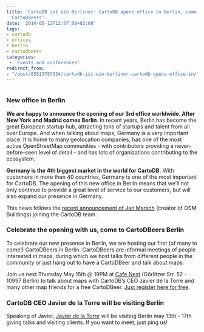 ```yaml
---
title: 'CartoDB ist ein Berliner: CartoDB opens office in Berlin, come celebrate with
  CartoDBeers'
date: '2014-05-12T12:07:00+02:00'
tags:
- cartodb
- offices
- berlin
- cartodbeers
categories:
 - 'Events and conferences'
redirect_from:
- "/post/85513787334/cartodb-ist-ein-berliner-cartodb-opens-office-in/"
---
```


<img src="http://i.imgur.com/GfIK76P.png" alt=""/>

### New office in Berlin

**We are happy to announce the opening of our 3rd office worldwide. After New York and Madrid comes Berlin**. In recent years, Berlin has become the great European startup hub, attracting tons of startups and talent from all over Europe. And when talking about maps, Germany is a very important place. It is home to many geolocation companies, has one of the most active OpenStreetMap communities - with contributors providing a never-before-seen level of detail - and has lots of organizations contributing to the ecosystem.

**Germany is the 4th biggest market in the world for CartoDB.** With customers in more than 40 countries, Germany is one of the most important for CartoDB. The opening of this new office in Berlin means that we’ll not only continue to provide a great level of service to our customers, but will also expand our presence in Germany.

This news follows the <a href="http://blog.cartodb.com/post/85117772814/jan-marsch-creator-of-osm-buildings-joins-cartodb">recent announcement of Jan Marsch</a> (creator of OSM Buildings) joining the CartoDB team.

### Celebrate the opening with us, come to CartoDBeers Berlin

To celebrate our new presence in Berlin, we are hosting our first (of many to come!) CartoDBeers in Berlin. CartoDBeers are informal meetings of people interested in maps, during which we host talks from different people in the community or just hang out to have a CartoDBeer and talk about maps.

Join us next Thursday May 15th @ 19PM at <a href="http://www.yelp.com/map/nest-speise-und-schankwirtschaft-berlin-2">Cafe Nest</a> (Görlitzer Str. 52 - 10997 Berlin) to talk about maps with CartoDB’s CEO Javier de la Torre and many other map friends for a free CartoDBeer. <a href="https://www.eventbrite.es/e/cartodbeers-berlin-tickets-11600480349">Just register here for free</a>.

### CartoDB CEO Javier de la Torre will be visiting Berlin

Speaking of Javier, <a href="http://www.twitter.com/jatorre">Javier de la Torre</a> will be visiting Berlin may 13th - 17th giving talks and visiting clients. If you want to meet, just ping us!
